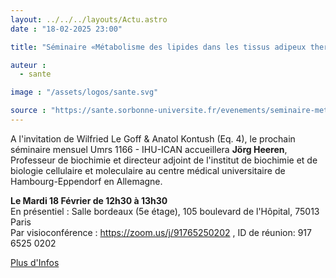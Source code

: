 ```yaml
---
layout: ../../../layouts/Actu.astro
date : "18-02-2025 23:00"

title: "Séminaire «Métabolisme des lipides dans les tissus adipeux thermogéniques»"

auteur :
  - sante

image : "/assets/logos/sante.svg"

source : "https://sante.sorbonne-universite.fr/evenements/seminaire-metabolisme-des-lipides-dans-les-tissus-adipeux-thermogeniques"
---
```


A l'invitation de Wilfried Le Goff & Anatol Kontush (Eq. 4), le prochain séminaire mensuel Umrs 1166 - IHU-ICAN accueillera __Jörg Heeren__, Professeur de biochimie et directeur adjoint de l'institut de biochimie et de biologie cellulaire et moleculaire au centre médical universitaire de Hambourg-Eppendorf en Allemagne.

__Le Mardi 18 Février de 12h30 à 13h30__  
En présentiel : Salle bordeaux (5e étage), 105 boulevard de l'Hôpital, 75013 Paris  
Par visioconférence : https://zoom.us/j/91765250202 , ID de réunion: 917 6525 0202

[Plus d'Infos](https://sante.sorbonne-universite.fr/evenements/seminaire-metabolisme-des-lipides-dans-les-tissus-adipeux-thermogeniques)